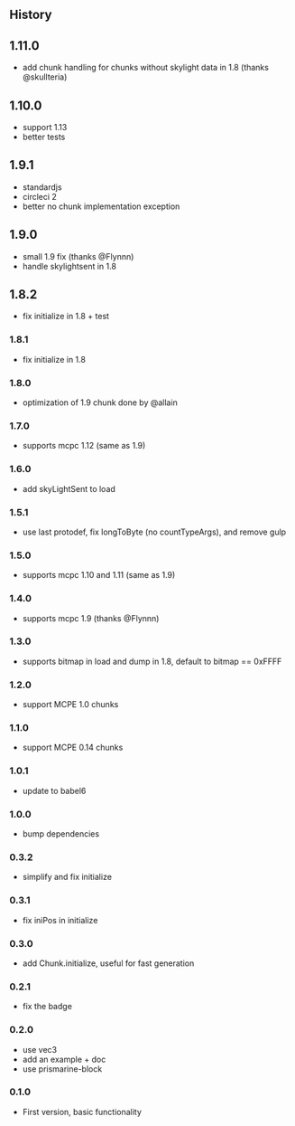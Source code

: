 ## History

## 1.11.0

* add chunk handling for chunks without skylight data in 1.8 (thanks @skullteria)

## 1.10.0

* support 1.13
* better tests

## 1.9.1

* standardjs
* circleci 2
* better no chunk implementation exception

## 1.9.0

* small 1.9 fix (thanks @Flynnn)
* handle skylightsent in 1.8

## 1.8.2

* fix initialize in 1.8 + test

### 1.8.1

* fix initialize in 1.8

### 1.8.0

* optimization of 1.9 chunk done by @allain

### 1.7.0

* supports mcpc 1.12 (same as 1.9)

### 1.6.0

* add skyLightSent to load

### 1.5.1

* use last protodef, fix longToByte (no countTypeArgs), and remove gulp

### 1.5.0

* supports mcpc 1.10 and 1.11 (same as 1.9)

### 1.4.0

* supports mcpc 1.9 (thanks @Flynnn)

### 1.3.0

* supports bitmap in load and dump in 1.8, default to bitmap == 0xFFFF

### 1.2.0

* support MCPE 1.0 chunks

### 1.1.0

* support MCPE 0.14 chunks

### 1.0.1

* update to babel6

### 1.0.0

* bump dependencies

### 0.3.2

* simplify and fix initialize

### 0.3.1

* fix iniPos in initialize

### 0.3.0

* add Chunk.initialize, useful for fast generation

### 0.2.1

 * fix the badge

### 0.2.0

 * use vec3
 * add an example + doc
 * use prismarine-block

### 0.1.0

* First version, basic functionality
